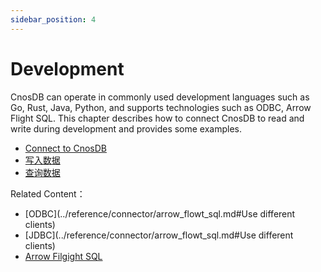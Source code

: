 ```yaml
---
sidebar_position: 4
---
```


# Development

CnosDB can operate in commonly used development languages such as Go, Rust, Java, Python, and supports technologies such as ODBC, Arrow Flight SQL. This chapter describes how to connect CnosDB to read and write during development and provides some examples.

- [Connect to CnosDB](./api)
- [写入数据](./write)
- [查询数据](./query)

Related Content：

- [ODBC](../reference/connector/arrow_flowt_sql.md#Use different clients)
- [JDBC](../reference/connector/arrow_flowt_sql.md#Use different clients)
- [Arrow Filgight SQL](../reference/connector/arrow_flight_sql)
